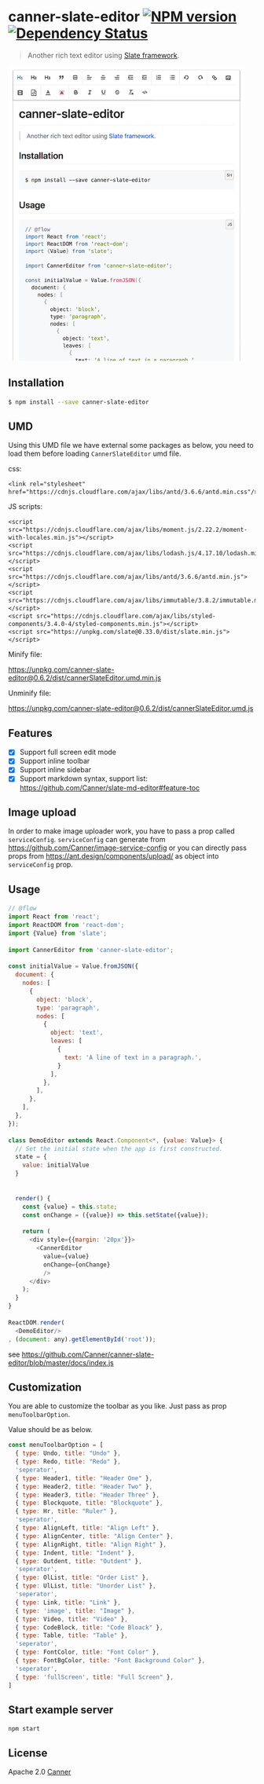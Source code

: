 # canner-slate-editor [![NPM version][npm-image]][npm-url]  [![Dependency Status][daviddm-image]][daviddm-url]
> Another rich text editor using [Slate framework](https://docs.slatejs.org).

<img src="./docs/demo.png" height="600px"/>

## Installation

```sh
$ npm install --save canner-slate-editor
```

## UMD

Using this UMD file we have external some packages as below, you need to load them before loading `CannerSlateEditor` umd file.

css:

```
<link rel="stylesheet" href="https://cdnjs.cloudflare.com/ajax/libs/antd/3.6.6/antd.min.css"/>
```

JS scripts:
```
<script src="https://cdnjs.cloudflare.com/ajax/libs/moment.js/2.22.2/moment-with-locales.min.js"></script>
<script src="https://cdnjs.cloudflare.com/ajax/libs/lodash.js/4.17.10/lodash.min.js"></script>
<script src="https://cdnjs.cloudflare.com/ajax/libs/antd/3.6.6/antd.min.js"></script>
<script src="https://cdnjs.cloudflare.com/ajax/libs/immutable/3.8.2/immutable.min.js"></script>
<script src="https://cdnjs.cloudflare.com/ajax/libs/styled-components/3.4.0-4/styled-components.min.js"></script>
<script src="https://unpkg.com/slate@0.33.0/dist/slate.min.js"></script>
```

Minify file:

https://unpkg.com/canner-slate-editor@0.6.2/dist/cannerSlateEditor.umd.min.js

Unminify file:

https://unpkg.com/canner-slate-editor@0.6.2/dist/cannerSlateEditor.umd.js

## Features

- [x] Support full screen edit mode
- [x] Support inline toolbar
- [x] Support inline sidebar
- [x] Support markdown syntax, support list: https://github.com/Canner/slate-md-editor#feature-toc

## Image upload

In order to make image uploader work, you have to pass a prop called `serviceConfig`. `serviceConfig` can generate from https://github.com/Canner/image-service-config or you can directly pass props from https://ant.design/components/upload/ as object into `serviceConfig` prop. 


## Usage

```js
// @flow
import React from 'react';
import ReactDOM from 'react-dom';
import {Value} from 'slate';

import CannerEditor from 'canner-slate-editor';

const initialValue = Value.fromJSON({
  document: {
    nodes: [
      {
        object: 'block',
        type: 'paragraph',
        nodes: [
          {
            object: 'text',
            leaves: [
              {
                text: 'A line of text in a paragraph.',
              }
            ],
          },
        ],
      },
    ],
  },
});

class DemoEditor extends React.Component<*, {value: Value}> {
  // Set the initial state when the app is first constructed.
  state = {
    value: initialValue
  }


  render() {
    const {value} = this.state;
    const onChange = ({value}) => this.setState({value});

    return (
      <div style={{margin: '20px'}}>
        <CannerEditor
          value={value}
          onChange={onChange}
          />
      </div>
    );
  }
}

ReactDOM.render(
  <DemoEditor/>
, (document: any).getElementById('root'));

```

see https://github.com/Canner/canner-slate-editor/blob/master/docs/index.js

## Customization

You are able to customize the toolbar as you like. Just pass as prop `menuToolbarOption`.

Value should be as below.

```js
const menuToolbarOption = [
  { type: Undo, title: "Undo" },
  { type: Redo, title: "Redo" },
  'seperator',
  { type: Header1, title: "Header One" },
  { type: Header2, title: "Header Two" },
  { type: Header3, title: "Header Three" },
  { type: Blockquote, title: "Blockquote" },
  { type: Hr, title: "Ruler" },
  'seperator',
  { type: AlignLeft, title: "Align Left" },
  { type: AlignCenter, title: "Align Center" },
  { type: AlignRight, title: "Align Right" },
  { type: Indent, title: "Indent" },
  { type: Outdent, title: "Outdent" },
  'seperator',
  { type: OlList, title: "Order List" },
  { type: UlList, title: "Unorder List" },
  'seperator',
  { type: Link, title: "Link" },
  { type: 'image', title: "Image" },
  { type: Video, title: "Video" },
  { type: CodeBlock, title: "Code Bloack" },
  { type: Table, title: "Table" },
  'seperator',
  { type: FontColor, title: "Font Color" },
  { type: FontBgColor, title: "Font Background Color" },
  'seperator',
  { type: 'fullScreen', title: "Full Screen" },
]
```

## Start example server

```
npm start
```

## License

Apache 2.0 [Canner](https://www.canner.io)


[npm-image]: https://badge.fury.io/js/canner-slate-editor.svg
[npm-url]: https://npmjs.org/package/canner-slate-editor
[travis-image]: https://travis-ci.org/Canner/canner-slate-editor.svg?branch=master
[travis-url]: https://travis-ci.org/Canner/canner-slate-editor
[daviddm-image]: https://david-dm.org/Canner/canner-slate-editor.svg?theme=shields.io
[daviddm-url]: https://david-dm.org/Canner/canner-slate-editor
